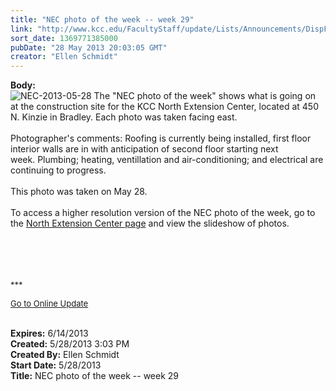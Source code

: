 ```yaml
---
title: "NEC photo of the week -- week 29"
link: "http://www.kcc.edu/FacultyStaff/update/Lists/Announcements/DispForm.aspx?ID=1126"
sort_date: 1369771385000
pubDate: "28 May 2013 20:03:05 GMT"
creator: "Ellen Schmidt"
---
```


<div><b>Body:</b> <div class="ExternalClass3DEF78ACF3DF4AED86E304CB1D77F9CA"><div><img alt="NEC-2013-05-28" src="/SiteCollectionImages/NEC-2013-05-28.JPG" /> The &quot;NEC photo of the week&quot; shows what is going on at the construction site for the KCC North Extension Center, located at 450 N. Kinzie in Bradley. Each photo was taken facing east.<br /> <br />Photographer's comments: Roofing is currently being installed, first floor interior walls are in with anticipation of second floor starting next week. Plumbing; heating, ventillation and air-conditioning; and electrical are continuing to progress. 
<div> </div>
<div>This photo was taken on May 28.</div>
<div><br />To access a higher resolution version of the NEC photo of the week, go to the <a href="/Community/Collegeinfo/collegelocations/Pages/nec.aspx">North Extension Center page</a> and view the slideshow of photos. </div>
<div> </div>
<div> </div>
<div>
<div> </div>
<div> </div>
<div>
<p><font size="2">***</font></p>
<p><font size="2"><a href="/FacultyStaff/update/Pages/dailyupdate.aspx">Go to Online Update</a></font></p></div></div></div>
<div> </div></div></div>
<div><b>Expires:</b> 6/14/2013</div>
<div><b>Created:</b> 5/28/2013 3:03 PM</div>
<div><b>Created By:</b> Ellen Schmidt</div>
<div><b>Start Date:</b> 5/28/2013</div>
<div><b>Title:</b> NEC photo of the week -- week 29</div>
